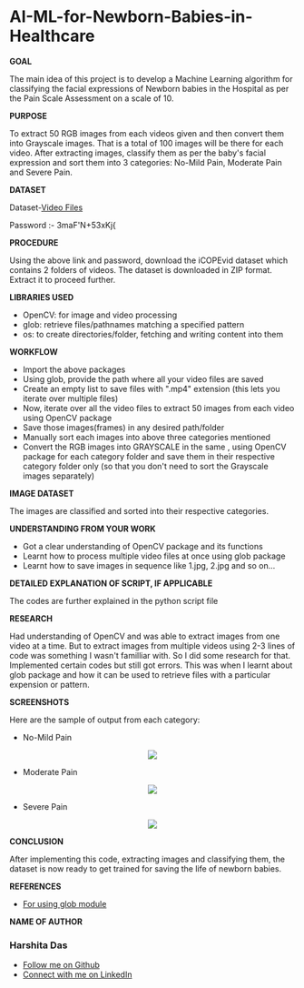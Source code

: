 # AI-ML-for-Newborn-Babies-in-Healthcare

**GOAL**

The main idea of this project is to develop a Machine Learning algorithm for classifying the facial expressions of Newborn babies in the Hospital as per the Pain Scale Assessment on a scale of 10.


**PURPOSE**

To extract 50 RGB images from each videos given and then convert them into Grayscale images. That is a total of 100 images will be there for each video. 
After extracting images, classify them as per the baby's facial expression and sort them into 3 categories: No-Mild Pain, Moderate Pain and Severe Pain.


**DATASET**

Dataset-[Video Files](https://livemissouristate-my.sharepoint.com/:f:/g/personal/nyc10040_missouristate_edu/Ev2GCLuXRK1DsgbeiRGRywkBBzLLqRH-OKaMi3rFHuM3iA?e=Zm3XcU)

Password :- 3maF'N+53xKj{


**PROCEDURE**

Using the above link and password, download the iCOPEvid dataset which contains 2 folders of videos. The dataset is downloaded in ZIP format. Extract it to proceed further.


**LIBRARIES USED**

- OpenCV: for image and video processing
- glob: retrieve files/pathnames matching a specified pattern
- os: to create directories/folder, fetching and writing content into them


**WORKFLOW**

- Import the above packages
- Using glob, provide the path where all your video files are saved
- Create an empty list to save files with ".mp4" extension (this lets you iterate over multiple files)
- Now, iterate over all the video files to extract 50 images from each video using OpenCV package
- Save those images(frames) in any desired path/folder
- Manually sort each images into above three categories mentioned
- Convert the RGB images into GRAYSCALE in the same , using OpenCV package for each category folder and save them in their respective category folder only (so that you don't need to sort the Grayscale images separately)


**IMAGE DATASET**

The images are classified and sorted into their respective categories.


**UNDERSTANDING FROM YOUR WORK**

- Got a clear understanding of OpenCV package and its functions
- Learnt how to process multiple video files at once using glob package
- Learnt how to save images in sequence like 1.jpg, 2.jpg and so on...


**DETAILED EXPLANATION OF SCRIPT, IF APPLICABLE**

The codes are further explained in the python script file


**RESEARCH**

Had understanding of OpenCV and was able to extract images from one video at a time. 
But to extract images from multiple videos using 2-3 lines of code was something I wasn't familliar with. So I did some research for that. Implemented certain codes but still got errors. 
This was when I learnt about glob package and how it can be used to retrieve files with a particular expension or pattern.


**SCREENSHOTS**

Here are the sample of output from each category:

- No-Mild Pain
<p align="center">
<img src="https://github.com/iharshidas/AI-ML-for-Newborn-Babies-in-Healthcare/blob/main/Harshita%20Das%20Pain%5Bvid%203-4%5D/Image%20Dataset/No-Mild%20Pain/101.jpg"></a>
</p>

- Moderate Pain
<p align="center">
<img src="https://github.com/iharshidas/AI-ML-for-Newborn-Babies-in-Healthcare/blob/main/Harshita%20Das%20Pain%5Bvid%203-4%5D/Image%20Dataset/Moderate%20Pain/173.jpg"></a>
</p>

- Severe Pain 
<p align="center">
<img src="https://github.com/iharshidas/AI-ML-for-Newborn-Babies-in-Healthcare/blob/main/Harshita%20Das%20Pain%5Bvid%203-4%5D/Image%20Dataset/Severe%20Pain/161.jpg"></a>
</p>


**CONCLUSION**

After implementing this code, extracting images and classifying them, the dataset is now ready to get trained for saving the life of newborn babies.


**REFERENCES**

- [For using glob module](https://docs.python.org/3/library/glob.html)


**NAME OF AUTHOR**

### Harshita Das 
- [Follow me on Github](https://github.com/iharshidas)
- [Connect with me on LinkedIn](https://www.linkedin.com/in/harshitadas)

<!--**DISCLAIMER, IF ANY**

Use this section to mention if any particular disclaimer is -->



